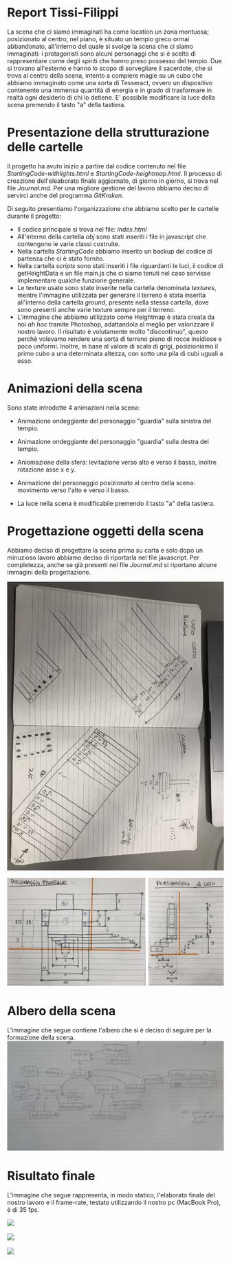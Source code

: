 # Report Tissi-Filippi
La scena che ci siamo immaginati ha come location un zona montuosa; posizionato al centro, nel piano, è situato un tempio greco ormai abbandonato, all'interno del quale si svolge la scena che ci siamo immaginati: i protagonisti sono alcuni personaggi che si è scelto di rappresentare come degli spiriti che hanno preso possesso del tempio. Due si trovano all'esterno e hanno lo scopo di sorvegliare il sacerdote, che si trova al centro della scena, intento a compiere magie su un cubo che abbiamo immaginato come una sorta di Tesseract, ovvero un dispositivo contenente una immensa quantità di energia e in grado di trasformare in realtà ogni desiderio di chi lo detiene. E' possibile modificare la luce della scena premendo il tasto "a" della tastiera.

# Presentazione della strutturazione delle cartelle

Il progetto ha avuto inizio a partire dal codice contenuto nel file _StartingCode-withlights.html_ e _StartingCode-heightmap.html_. Il processo di creazione dell'eleaborato finale aggiornato, di giorno in giorno, si trova nel file _Journal.md_. Per una migliore gestione del lavoro abbiamo deciso di servirci anche del programma _GitKraken_.

Di seguito presentiamo l'organizzazione che abbiamo scelto per le cartelle durante il progetto:

* Il codice principale si trova nel file: _index.html_
* All'interno della cartella _obj_ sono stati inseriti i file in javascript che contengono le varie classi costruite.
* Nella cartella _StartingCode_ abbiamo inserito un backup del codice di partenza che ci è stato fornito.
* Nella cartella _scripts_ sono stati inseriti i file riguardanti le luci, il codice di getHeightData e un file main.js che ci siamo tenuti nel caso servisse implementare qualche funzione generale.
* Le texture usate sono state inserite nella cartella denominata _textures_, mentre l'immagine utilizzata per generare il terreno è stata inserita all'interno della cartella _ground_, presente nella stessa cartella, dove sono presenti anche varie texture sempre per il terreno.
* L'immagine che abbiamo utilizzato come Heightmap è stata creata da noi _ah hoc_ tramite Photoshop, adattandola al meglio per valorizzare il nostro lavoro. Il risultato è volutamente molto "discontinuo", questo perchè volevamo rendere una sorta di terreno pieno di rocce insidiose e poco uniformi. Inoltre, in base al valore di scala di grigi, posizioniamo il primo cubo a una determinata altezza, con sotto una pila di cubi uguali a esso.

# Animazioni della scena

Sono state introdotte 4 animazioni nella scena:

* Animazione ondeggiante del personaggio "guardia" sulla sinistra del tempio.

* Animazione ondeggiante del personaggio "guardia" sulla destra del tempio.

* Aniomazione della sfera: levitazione verso alto e verso il basso, inoltre rotazione asse x e y.

* Animazione del personaggio posizionato al centro della scena: movimento verso l'alto e verso il basso.

* La luce nella scena è modificabile premendo il tasto "a" della tastiera.

# Progettazione oggetti della scena

Abbiamo deciso di progettare la scena prima su carta e solo dopo un minuzioso lavoro abbiamo deciso di riportarla nel file javascript. Per completezza, anche se già presenti nel file _Journal.md_ si riportano alcune immagini della progettazione.

![](JrnImages/MisureProgetto.JPG) 

![](JrnImages/SchemaPers.jpg)

# Albero della scena

L'immagine che segue contiene l'albero che si è deciso di seguire per la formazione della scena. ![](JrnImages/Grafo.jpg) 

# Risultato finale

L'immagine che segue rappresenta, in modo statico, l'elaborato finale del nostro lavoro e il frame-rate, testato utilizzando il nostro pc (MacBook Pro), è di 35 fps.

![](JrnImages/screen/s1.png)

![](JrnImages/screen/s2.png)

![](JrnImages/screen/s3.png)